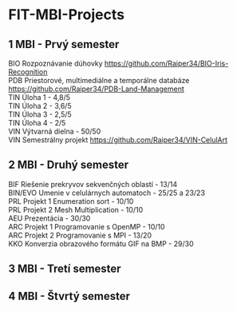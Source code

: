 # FIT-MBI-Projects

1 MBI - Prvý semester
------
BIO Rozpoznávanie dúhovky https://github.com/Raiper34/BIO-Iris-Recognition  
PDB Priestorové, multimediálne a temporálne databáze https://github.com/Raiper34/PDB-Land-Management  
TIN Úloha 1 - 4,8/5  
TIN Úloha 2 - 3,6/5  
TIN Úloha 3 - 2,5/5  
TIN Úloha 4 - 2/5  
VIN Výtvarná dielna - 50/50  
VIN Semestrálny projekt https://github.com/Raiper34/VIN-CelulArt    

2 MBI - Druhý semester
------
BIF Riešenie prekryvov sekvenčných oblastí - 13/14  
BIN/EVO Umenie v celulárnych automatoch - 25/25 a 23/23  
PRL Projekt 1 Enumeration sort - 10/10  
PRL Projekt 2 Mesh Multiplication - 10/10  
AEU Prezentácia - 30/30  
ARC Projekt 1 Programovanie s OpenMP - 10/10  
ARC Projekt 2 Programovanie s MPI - 13/20  
KKO Konverzia obrazového formátu GIF na BMP - 29/30

3 MBI - Tretí semester
------

4 MBI - Štvrtý semester
------

